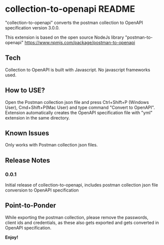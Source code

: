 # collection-to-openapi README
"collection-to-openapi" converts the postman collection to OpenAPI specification version 3.0.0.

This extension is based on the open source NodeJs library "postman-to-openapi" https://www.npmjs.com/package/postman-to-openapi

## Tech
Collection to OpenAPI is built with Javascript. No javascript frameworks used.

## How to USE?

Open the Postman collection json file and press Ctrl+Shift+P (Windows User), Cmd+Shift+P(Mac User) and type command "Convert to OpenAPI". Extension automatically creates the OpenAPI specification file with "yml" extension in the same directory.

## Known Issues

Only works with Postman collection json files. 

## Release Notes

### 0.0.1

Initial release of collection-to-openapi, includes postman collection json file conversion to OpenAPI specification

## Point-to-Ponder

While exporting the postman collection, please remove the passwords, client ids and credentials, as these also gets exported and gets converted in OpenAPI specification.

**Enjoy!**
